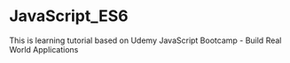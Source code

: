 # JavaScript_ES6

This is learning tutorial based on Udemy JavaScript Bootcamp - Build Real World Applications

 